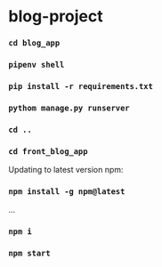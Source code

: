 # blog-project

### `cd blog_app`
### `pipenv shell`
### `pip install -r requirements.txt`
### `pythom manage.py runserver`

### `cd ..`
### `cd front_blog_app`


Updating to latest version npm:
### `npm install -g npm@latest`
...

### `npm i`
### `npm start`
